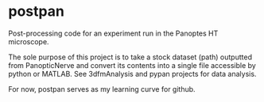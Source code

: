# postpan
Post-processing code for an experiment run in the Panoptes HT microscope.

The sole purpose of this project is to take a stock dataset (path) outputted from PanopticNerve and convert its contents into a single file accessible by python or MATLAB. See 3dfmAnalysis and pypan projects for data analysis.

For now, postpan serves as my learning curve for github.

